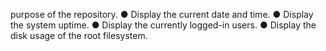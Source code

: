 purpose of the repository.
 ● Display the current date and time.
 ● Display the system uptime.
 ● Display the currently logged-in users.
 ● Display the disk usage of the root filesystem.
